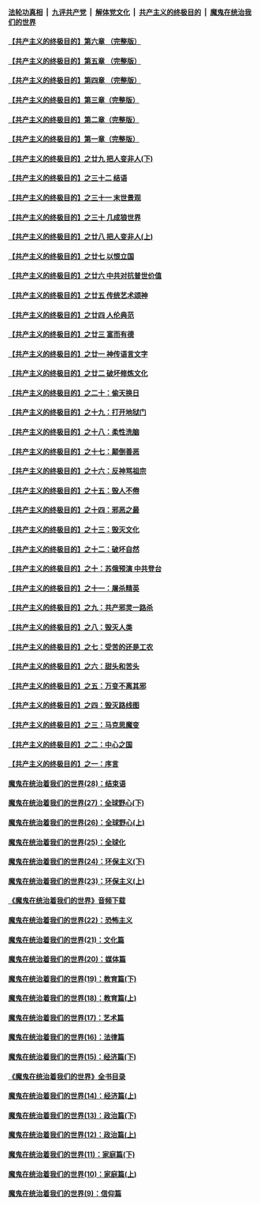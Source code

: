 ####  [法轮功真相](../../../../basic/blob/master/README.md?t=06150101) &nbsp;|&nbsp; [九评共产党](../../../../9ping.md/blob/master/README.md?t=06150101) &nbsp;|&nbsp; [解体党文化](../../../../jtdwh.md/blob/master/README.md?t=06150101)  &nbsp;|&nbsp; [共产主义的终极目的](../../../../gczydzjmd.md/blob/master/README.md?t=06150101) &nbsp;|&nbsp; [魔鬼在统治我们的世界](../../../../mgztzwmdsj.md/blob/master/README.md?t=06150101) 

#### [【共产主义的终极目的】第六章 （完整版）](../pages/nsc422/n11428913.md?t=06150101) 

#### [【共产主义的终极目的】第五章 （完整版）](../pages/nsc422/n11428912.md?t=06150101) 

#### [【共产主义的终极目的】第四章 （完整版）](../pages/nsc422/n11428907.md?t=06150101) 

#### [【共产主义的终极目的】第三章（完整版）](../pages/nsc422/n11428848.md?t=06150101) 

#### [【共产主义的终极目的】第二章（完整版）](../pages/nsc422/n11428831.md?t=06150101) 

#### [【共产主义的终极目的】第一章（完整版）](../pages/nsc422/n11417651.md?t=06150101) 

#### [【共产主义的终极目的】之廿九 把人变非人(下)](../pages/nsc422/n11344140.md?t=06150101) 

#### [【共产主义的终极目的】之三十二 结语](../pages/nsc422/n11360535.md?t=06150101) 

#### [【共产主义的终极目的】之三十一 末世景观](../pages/nsc422/n11351129.md?t=06150101) 

#### [【共产主义的终极目的】之三十 几成狼世界](../pages/nsc422/n11348280.md?t=06150101) 

#### [【共产主义的终极目的】之廿八 把人变非人(上)](../pages/nsc422/n11340492.md?t=06150101) 

#### [【共产主义的终极目的】之廿七 以恨立国](../pages/nsc422/n11336944.md?t=06150101) 

#### [【共产主义的终极目的】之廿六 中共对抗普世价值](../pages/nsc422/n11324785.md?t=06150101) 

#### [【共产主义的终极目的】之廿五 传统艺术颂神](../pages/nsc422/n11296396.md?t=06150101) 

#### [【共产主义的终极目的】之廿四 人伦典范](../pages/nsc422/n11296397.md?t=06150101) 

#### [【共产主义的终极目的】之廿三 富而有德](../pages/nsc422/n11283598.md?t=06150101) 

#### [【共产主义的终极目的】之廿一 神传语言文字](../pages/nsc422/n11263265.md?t=06150101) 

#### [【共产主义的终极目的】之廿二 破坏修炼文化](../pages/nsc422/n11245728.md?t=06150101) 

#### [【共产主义的终极目的】之二十：偷天换日](../pages/nsc422/n11238846.md?t=06150101) 

#### [【共产主义的终极目的】之十九：打开地狱门](../pages/nsc422/n11206376.md?t=06150101) 

#### [【共产主义的终极目的】之十八：柔性洗脑](../pages/nsc422/n11199994.md?t=06150101) 

#### [【共产主义的终极目的】之十七：颠倒善恶](../pages/nsc422/n11179782.md?t=06150101) 

#### [【共产主义的终极目的】之十六：反神骂祖宗](../pages/nsc422/n11166798.md?t=06150101) 

#### [【共产主义的终极目的】之十五：毁人不倦](../pages/nsc422/n11166792.md?t=06150101) 

#### [【共产主义的终极目的】之十四：邪恶之最](../pages/nsc422/n11150249.md?t=06150101) 

#### [【共产主义的终极目的】之十三：毁灭文化](../pages/nsc422/n11135227.md?t=06150101) 

#### [【共产主义的终极目的】之十二：破坏自然](../pages/nsc422/n11135214.md?t=06150101) 

#### [【共产主义的终极目的】之十：苏俄预演 中共登台](../pages/nsc422/n11118424.md?t=06150101) 

#### [【共产主义的终极目的】之十一：屠杀精英](../pages/nsc422/n11118442.md?t=06150101) 

#### [【共产主义的终极目的】之九：共产邪灵一路杀](../pages/nsc422/n11114139.md?t=06150101) 

#### [【共产主义的终极目的】之八：毁灭人类](../pages/nsc422/n11108503.md?t=06150101) 

#### [【共产主义的终极目的】之七：受苦的还是工农](../pages/nsc422/n11101809.md?t=06150101) 

#### [【共产主义的终极目的】之六：甜头和苦头](../pages/nsc422/n11096971.md?t=06150101) 

#### [【共产主义的终极目的】之五：万变不离其邪](../pages/nsc422/n11091285.md?t=06150101) 

#### [【共产主义的终极目的】之四：毁灭路线图](../pages/nsc422/n11086284.md?t=06150101) 

#### [【共产主义的终极目的】之三：马克思魔变](../pages/nsc422/n11061941.md?t=06150101) 

#### [【共产主义的终极目的】之二：中心之国](../pages/nsc422/n11047728.md?t=06150101) 

#### [【共产主义的终极目的】之一：序言](../pages/nsc422/n11086077.md?t=06150101) 

#### [魔鬼在统治着我们的世界(28)：结束语](../pages/nsc422/n10936246.md?t=06150101) 

#### [魔鬼在统治着我们的世界(27)：全球野心(下)](../pages/nsc422/n10928319.md?t=06150101) 

#### [魔鬼在统治着我们的世界(26)：全球野心(上)](../pages/nsc422/n10900318.md?t=06150101) 

#### [魔鬼在统治着我们的世界(25)：全球化](../pages/nsc422/n10788205.md?t=06150101) 

#### [魔鬼在统治着我们的世界(24)：环保主义(下)](../pages/nsc422/n10695307.md?t=06150101) 

#### [魔鬼在统治着我们的世界(23)：环保主义(上)](../pages/nsc422/n10688613.md?t=06150101) 

#### [《魔鬼在统治着我们的世界》音频下载](../pages/nsc422/n10635553.md?t=06150101) 

#### [魔鬼在统治着我们的世界(22)：恐怖主义](../pages/nsc422/n10614727.md?t=06150101) 

#### [魔鬼在统治着我们的世界(21)：文化篇](../pages/nsc422/n10597706.md?t=06150101) 

#### [魔鬼在统治着我们的世界(20)：媒体篇](../pages/nsc422/n10586579.md?t=06150101) 

#### [魔鬼在统治着我们的世界(19)：教育篇(下)](../pages/nsc422/n10564808.md?t=06150101) 

#### [魔鬼在统治着我们的世界(18)：教育篇(上)](../pages/nsc422/n10526970.md?t=06150101) 

#### [魔鬼在统治着我们的世界(17)：艺术篇](../pages/nsc422/n10499093.md?t=06150101) 

#### [魔鬼在统治着我们的世界(16)：法律篇](../pages/nsc422/n10485969.md?t=06150101) 

#### [魔鬼在统治着我们的世界(15)：经济篇(下)](../pages/nsc422/n10469975.md?t=06150101) 

#### [《魔鬼在统治着我们的世界》全书目录](../pages/nsc422/n10464261.md?t=06150101) 

#### [魔鬼在统治着我们的世界(14)：经济篇(上)](../pages/nsc422/n10457370.md?t=06150101) 

#### [魔鬼在统治着我们的世界(13)：政治篇(下)](../pages/nsc422/n10448270.md?t=06150101) 

#### [魔鬼在统治着我们的世界(12)：政治篇(上)](../pages/nsc422/n10444576.md?t=06150101) 

#### [魔鬼在统治着我们的世界(11)：家庭篇(下)](../pages/nsc422/n10440961.md?t=06150101) 

#### [魔鬼在统治着我们的世界(10)：家庭篇(上)](../pages/nsc422/n10435448.md?t=06150101) 

#### [魔鬼在统治着我们的世界(9)：信仰篇](../pages/nsc422/n10432159.md?t=06150101) 

